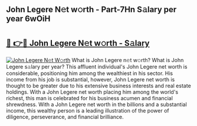 ## John Legere N𝚎t w𝚘rth - Part-7Hn S𝚊lary per year 6wOiH

# <h2><a href="http://gc1z56x.nevu.top/?p=John+Legere">🔗 👉🔴 John Legere N𝚎t w𝚘rth - S𝚊lary</a></h2>

[![John Legere N𝚎t W𝚘rth](https://i.imgur.com/Oavwk0R.jpeg)](http://gc1z56x.nevu.top/?p=John+Legere)
What is John Legere n𝚎t w𝚘rth? What is John Legere s𝚊lary per year?
This affluent individual's John Legere net worth is considerable, positioning him among the wealthiest in his sector. His income from his job is substantial, however, John Legere net worth is thought to be greater due to his extensive business interests and real estate holdings. With a John Legere net worth placing him among the world's richest, this man is celebrated for his business acumen and financial shrewdness. With a John Legere net worth in the billions and a substantial income, this wealthy person is a leading illustration of the power of diligence, perseverance, and financial brilliance.
